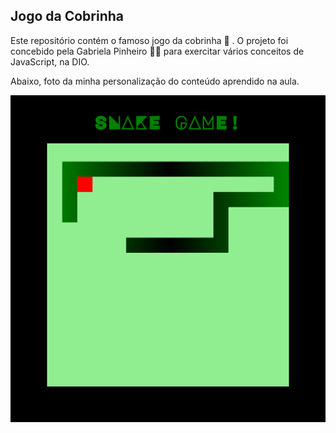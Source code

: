 ## Jogo da Cobrinha

Este repositório contém o famoso jogo da cobrinha :snake: . O projeto foi concebido pela Gabriela Pinheiro :woman_technologist: para exercitar vários conceitos de JavaScript, na DIO.

Abaixo, foto da minha personalização do conteúdo aprendido na aula.

![snake_game_530_550](https://github.com/luanna-n/javascript/blob/master/snake_game_530_550.png?raw=true)
